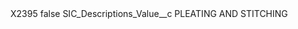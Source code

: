 <?xml version="1.0" encoding="UTF-8"?>
<CustomMetadata xmlns="http://soap.sforce.com/2006/04/metadata" xmlns:xsi="http://www.w3.org/2001/XMLSchema-instance" xmlns:xsd="http://www.w3.org/2001/XMLSchema">
    <label>X2395</label>
    <protected>false</protected>
    <values>
        <field>SIC_Descriptions_Value__c</field>
        <value xsi:type="xsd:string">PLEATING AND STITCHING</value>
    </values>
</CustomMetadata>
